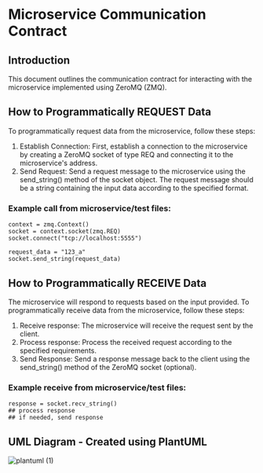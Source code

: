 # Microservice Communication Contract
## Introduction
This document outlines the communication contract for interacting with the microservice implemented using ZeroMQ (ZMQ).

## How to Programmatically REQUEST Data
To programmatically request data from the microservice, follow these steps:
  1. Establish Connection: First, establish a connection to the microservice by creating a ZeroMQ socket of type REQ and connecting it to the microservice's address.
  2. Send Request: Send a request message to the microservice using the send_string() method of the socket object. The request message should be a string containing the input data according to the specified format.

### Example call from microservice/test files:
```
context = zmq.Context()
socket = context.socket(zmq.REQ)
socket.connect("tcp://localhost:5555")

request_data = "123_a"
socket.send_string(request_data)
```

## How to Programmatically RECEIVE Data
The microservice will respond to requests based on the input provided. To programmatically receive data from the microservice, follow these steps:
  1. Receive response: The microservice will receive the request sent by the client.
  2. Process response: Process the received request according to the specified requirements.
  3. Send Response: Send a response message back to the client using the send_string() method of the ZeroMQ socket (optional).

### Example receive from microservice/test files:
```
response = socket.recv_string()
## process response
## if needed, send response
```

## UML Diagram - Created using PlantUML
![plantuml (1)](https://github.com/AtticusMcNulty/SudokuMaster/assets/68449736/595792da-d873-4024-ae2d-91d4539395b6)
